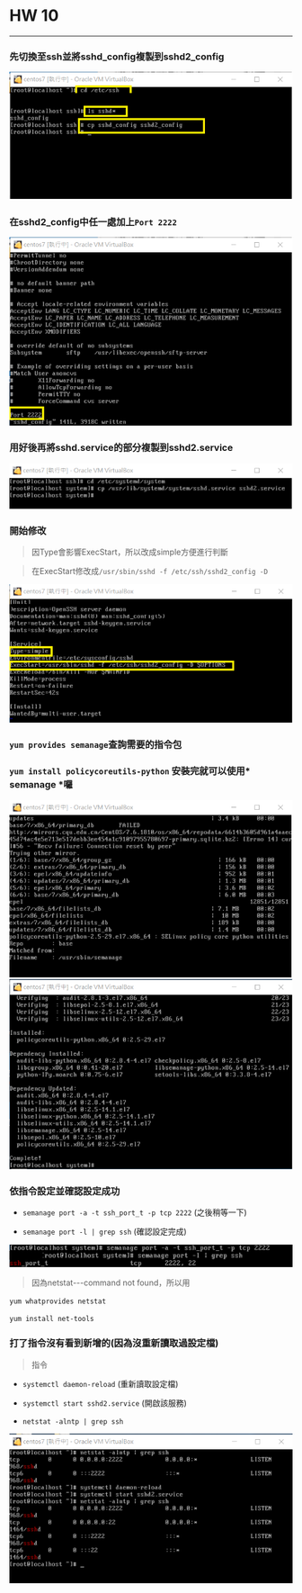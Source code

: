 # HW 10
-----------------------------

### 先切換至ssh並將sshd\_config複製到sshd2\_config

![1](101.png)

### 在sshd2\_config中任一處加上`Port 2222`

![2](102.png)

### 用好後再將sshd.service的部分複製到sshd2.service

![3](103.png)

### 開始修改

> 因Type會影響ExecStart，所以改成simple方便進行判斷

> 在ExecStart修改成`/usr/sbin/sshd -f /etc/ssh/sshd2_config -D`

![4](104.png)

### `yum provides semanage`查詢需要的指令包

### `yum install policycoreutils-python` 安裝完就可以使用* semanage *囉

![5](105.png)
![6](106.png)

### 依指令設定並確認設定成功

* `semanage port -a -t ssh_port_t -p tcp 2222` (之後稍等一下)

* `semanage port -l | grep ssh`  (確認設定完成)

![7](107.png)

> 因為netstat---command not found，所以用

`yum whatprovides netstat`

`yum install net-tools`

### 打了指令沒有看到新增的(因為沒重新讀取過設定檔)

> 指令

* `systemctl daemon-reload` (重新讀取設定檔)

* `systemctl start sshd2.service` (開啟該服務)

* `netstat -alntp | grep ssh`

![8](108.png)

